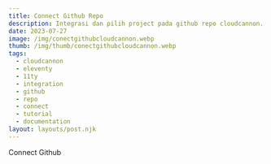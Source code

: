 ```yaml
---
title: Connect Github Repo
description: Integrasi dan pilih project pada github repo cloudcannon.
date: 2023-07-27
image: /img/conectgithubcloudcannon.webp
thumb: /img/thumb/conectgithubcloudcannon.webp
tags:
  - cloudcannon
  - eleventy
  - 11ty
  - integration
  - github
  - repo
  - connect
  - tutorial
  - documentation
layout: layouts/post.njk
---
```


Connect Github
